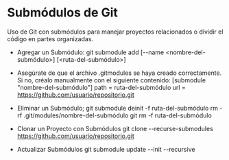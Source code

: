 # Submódulos de Git

Uso de Git con submódulos para manejar proyectos relacionados o dividir el código en partes organizadas.

- Agregar un Submódulo:
git submodule add [--name <nombre-del-submódulo>] <repositorio> [<ruta-del-submódulo>]

- Asegúrate de que el archivo .gitmodules se haya creado correctamente. Si no, créalo manualmente con el siguiente contenido:
[submodule "nombre-del-submódulo"]
  path = ruta-del-submódulo
  url = <https://github.com/usuario/repositorio.git>

- Eliminar un Submódulo;
git submodule deinit -f ruta-del-submódulo
rm -rf .git/modules/nombre-del-submódulo
git rm -f ruta-del-submódulo

- Clonar un Proyecto con Submódulos
git clone --recurse-submodules <https://github.com/usuario/repositorio.git>

- Actualizar Submódulos
git submodule update --init --recursive
